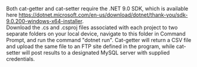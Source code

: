 Both cat-getter and cat-setter require the .NET 9.0 SDK, which is available here https://dotnet.microsoft.com/en-us/download/dotnet/thank-you/sdk-9.0.200-windows-x64-installer.  
Download the .cs and .csproj files associated with each project to two separate folders on your local device, navigate to this folder in Command Prompt, and run the command "dotnet run".  Cat-getter will return a CSV file and upload the same file to an FTP site defined in the program, while cat-setter will post results to a designated MySQL server with supplied credentials.
